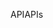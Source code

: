 <span data-ttu-id="5a4c9-101">API</span><span class="sxs-lookup"><span data-stu-id="5a4c9-101">APIs</span></span>